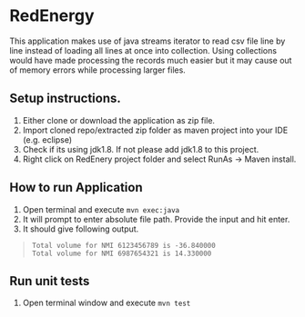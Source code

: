 # RedEnergy
This application makes use of java streams iterator to read csv file line by line instead of loading all lines at once into collection. Using collections would have made processing the records much easier but it may cause out of memory errors while processing larger files.

## Setup instructions.
1. Either clone or download the application as zip file.
2. Import cloned repo/extracted zip folder as maven project into your IDE (e.g. eclipse)
3. Check if its using jdk1.8. If not please add jdk1.8 to this project.
4. Right click on RedEnery project folder and select RunAs -> Maven install.

## How to run Application
1. Open terminal and execute `mvn exec:java`
2. It will prompt to enter absolute file path. Provide the input and hit enter.
3. It should give following output. <br>
>`Total volume for NMI 6123456789 is -36.840000` <br/>
>  `Total volume for NMI 6987654321 is 14.330000` 

## Run unit tests
1. Open terminal window and execute `mvn test`
